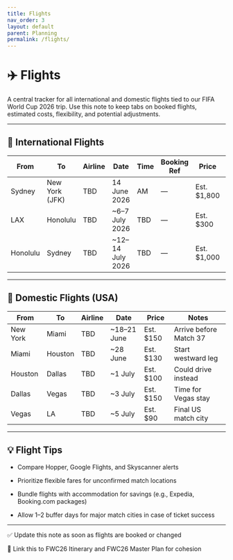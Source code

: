 ```yaml
---
title: Flights
nav_order: 3
layout: default
parent: Planning
permalink: /flights/
---
```

# **✈️ Flights**

  

A central tracker for all international and domestic flights tied to our FIFA World Cup 2026 trip. Use this note to keep tabs on booked flights, estimated costs, flexibility, and potential adjustments.

---

## **🛫 International Flights**

|**From**|**To**|**Airline**|**Date**|**Time**|**Booking Ref**|**Price**|**Notes**|
|---|---|---|---|---|---|---|---|
|Sydney|New York (JFK)|TBD|14 June 2026|AM|—|Est. $1,800|Confirmed, flexible return|
|LAX|Honolulu|TBD|~6–7 July 2026|TBD|—|Est. $300|R&R leg|
|Honolulu|Sydney|TBD|~12–14 July 2026|TBD|—|Est. $1,000|Return home|

---

## **🧭 Domestic Flights (USA)**

|**From**|**To**|**Airline**|**Date**|**Price**|**Notes**|
|---|---|---|---|---|---|
|New York|Miami|TBD|~18–21 June|Est. $150|Arrive before Match 37|
|Miami|Houston|TBD|~28 June|Est. $130|Start westward leg|
|Houston|Dallas|TBD|~1 July|Est. $100|Could drive instead|
|Dallas|Vegas|TBD|~3 July|Est. $150|Time for Vegas stay|
|Vegas|LA|TBD|~5 July|Est. $90|Final US match city|

---

## **💡 Flight Tips**

- Compare Hopper, Google Flights, and Skyscanner alerts
    
- Prioritize flexible fares for unconfirmed match locations
    
- Bundle flights with accommodation for savings (e.g., Expedia, Booking.com packages)
    
- Allow 1–2 buffer days for major match cities in case of ticket success
    

---

✅ Update this note as soon as flights are booked or changed

  

📎 Link this to FWC26 Itinerary and FWC26 Master Plan for cohesion